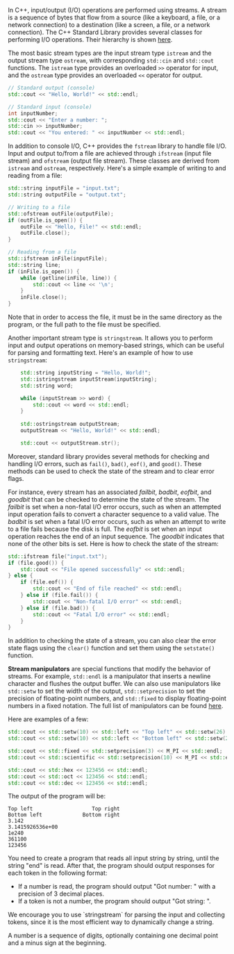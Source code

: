 In C++, input/output (I/O) operations are performed using streams. A stream is a sequence of bytes that flow from a source (like a keyboard, a file, or a network connection) to a destination (like a screen, a file, or a network connection). The C++ Standard Library provides several classes for performing I/O operations. Their hierarchy is shown [here](https://en.cppreference.com/w/cpp/io#Hierarchy). 

The most basic stream types are the input stream type `istream` and the output stream type `ostream`, with corresponding `std::cin` and `std::cout` functions. The `istream` type provides an overloaded `>>` operator for input, and the `ostream` type provides an overloaded `<<` operator for output.

```cpp
// Standard output (console)
std::cout << "Hello, World!" << std::endl;

// Standard input (console)
int inputNumber;
std::cout << "Enter a number: ";
std::cin >> inputNumber;
std::cout << "You entered: " << inputNumber << std::endl;
```

In addition to console I/O, C++ provides the `fstream` library to handle file I/O. Input and output to/from a file are achieved through `ifstream` (input file stream) and `ofstream` (output file stream). These classes are derived from `istream` and `ostream`, respectively.
Here's a simple example of writing to and reading from a file:

```cpp
std::string inputFile = "input.txt";
std::string outputFile = "output.txt";

// Writing to a file
std::ofstream outFile(outputFile);
if (outFile.is_open()) {
    outFile << "Hello, File!" << std::endl;
    outFile.close();
}

// Reading from a file
std::ifstream inFile(inputFile);
std::string line;
if (inFile.is_open()) {
    while (getline(inFile, line)) {
        std::cout << line << '\n';
    }
    inFile.close();
}
```

Note that in order to access the file, it must be in the same directory as the program, or the full path to the file must be specified.

Another important stream type is `stringstream`. It allows you to perform input and output operations on memory-based strings, which can be useful for parsing and formatting text.  Here's an example of how to use `stringstream`:

```cpp
    std::string inputString = "Hello, World!";
    std::istringstream inputStream(inputString);
    std::string word;

    while (inputStream >> word) {
        std::cout << word << std::endl;
    }
    
    std::ostringstream outputStream;
    outputStream << "Hello, World!" << std::endl;

    std::cout << outputStream.str();
```

Moreover, standard library provides several methods for checking and handling I/O errors, such as `fail()`, `bad()`, `eof()`, and `good()`. These methods can be used to check the state of the stream and to clear error flags.

For instance, every stream has an associated *failbit*, *badbit*, *eofbit*, and *goodbit* that can be checked to determine the state of the stream. The *failbit* is set when a non-fatal I/O error occurs, such as when an attempted input operation fails to convert a character sequence to a valid value. The *badbit* is set when a fatal I/O error occurs, such as when an attempt to write to a file fails because the disk is full. The *eofbit* is set when an input operation reaches the end of an input sequence. The *goodbit* indicates that none of the other bits is set.
Here is how to check the state of the stream:

```cpp
std::ifstream file("input.txt");
if (file.good()) {
    std::cout << "File opened successfully" << std::endl;
} else {
    if (file.eof()) {
        std::cout << "End of file reached" << std::endl;
    } else if (file.fail()) {
        std::cout << "Non-fatal I/O error" << std::endl;
    } else if (file.bad()) {
        std::cout << "Fatal I/O error" << std::endl;
    }
}
```

In addition to checking the state of a stream, you can also clear the error state flags using the `clear()` function and set them using the `setstate()` function.

__Stream manipulators__ are special functions that modify the behavior of streams. For example, `std::endl` is a manipulator that inserts a newline character and flushes the output buffer. We can also use manipulators like `std::setw` to set the width of the output, `std::setprecision` to set the precision of floating-point numbers, and `std::fixed` to display floating-point numbers in a fixed notation. The full list of manipulators can be found [here](https://en.cppreference.com/w/cpp/io/manip).

Here are examples of a few:
```cpp
std::cout << std::setw(10) << std::left << "Top left" << std::setw(26) << std::right << "Top right" << std::endl;
std::cout << std::setw(10) << std::left << "Bottom left" << std::setw(25) << std::right << "Bottom right" << std::endl;

std::cout << std::fixed << std::setprecision(3) << M_PI << std::endl;
std::cout << std::scientific << std::setprecision(10) << M_PI << std::endl;

std::cout << std::hex << 123456 << std::endl;
std::cout << std::oct << 123456 << std::endl;
std::cout << std::dec << 123456 << std::endl;
```

The output of the program will be:
```
Top left                   Top right
Bottom left             Bottom right
3.142
3.1415926536e+00
1e240
361100
123456
```

You need to create a program that reads all input string by string, until the string "end" is read. After that, the program should output responses for each token in the following format:

 - If a number is read, the program should output "Got number: <number>" with a precision of 3 decimal places.
 - If a token is not a number, the program should output "Got string: <string>".
<div class="hint">
  We encourage you to use `stringstream` for parsing the input and collecting tokens, since it is the most efficient way to dynamically change a string.

  A number is a sequence of digits, optionally containing one decimal point and a minus sign at the beginning.
</div>
